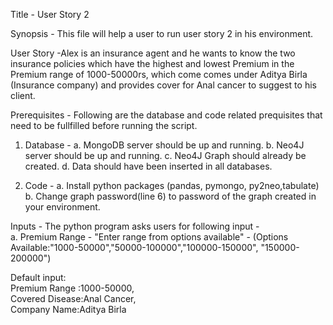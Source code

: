 Title - User Story 2

Synopsis - This file will help a user to run user story 2 in his environment.

User Story -Alex is an insurance agent and he wants to know the two insurance policies which have the highest and lowest Premium in the Premium range of 1000-50000rs, which come comes under Aditya Birla (Insurance company) and provides cover for Anal cancer to suggest to his client.

Prerequisites - Following are the database and code related prequisites that need to be fullfilled before running the script.

1. Database - 	a. MongoDB server should be up and running.
		b. Neo4J server should be up and running.
		c. Neo4J Graph should already be created.
		d. Data should have been inserted in all databases.

2. Code - 	a. Install python packages (pandas, pymongo, py2neo,tabulate)
		b. Change graph password(line 6) to password of the graph created in your environment.

Inputs - The python program asks users for following input -  
		a. Premium Range - "Enter range from options available" - (Options Available:"1000-50000","50000-100000","100000-150000",
																	"150000-200000")



Default input:   
Premium Range :1000-50000,  
Covered Disease:Anal Cancer,  
Company Name:Aditya Birla  
